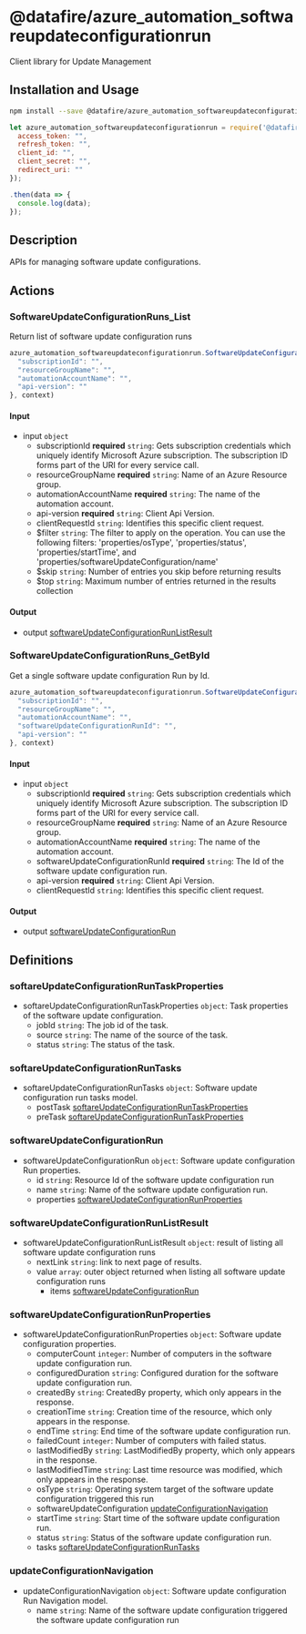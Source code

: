 # @datafire/azure_automation_softwareupdateconfigurationrun

Client library for Update Management

## Installation and Usage
```bash
npm install --save @datafire/azure_automation_softwareupdateconfigurationrun
```
```js
let azure_automation_softwareupdateconfigurationrun = require('@datafire/azure_automation_softwareupdateconfigurationrun').create({
  access_token: "",
  refresh_token: "",
  client_id: "",
  client_secret: "",
  redirect_uri: ""
});

.then(data => {
  console.log(data);
});
```

## Description

APIs for managing software update configurations.

## Actions

### SoftwareUpdateConfigurationRuns_List
Return list of software update configuration runs


```js
azure_automation_softwareupdateconfigurationrun.SoftwareUpdateConfigurationRuns_List({
  "subscriptionId": "",
  "resourceGroupName": "",
  "automationAccountName": "",
  "api-version": ""
}, context)
```

#### Input
* input `object`
  * subscriptionId **required** `string`: Gets subscription credentials which uniquely identify Microsoft Azure subscription. The subscription ID forms part of the URI for every service call.
  * resourceGroupName **required** `string`: Name of an Azure Resource group.
  * automationAccountName **required** `string`: The name of the automation account.
  * api-version **required** `string`: Client Api Version.
  * clientRequestId `string`: Identifies this specific client request.
  * $filter `string`: The filter to apply on the operation. You can use the following filters: 'properties/osType', 'properties/status', 'properties/startTime', and 'properties/softwareUpdateConfiguration/name'
  * $skip `string`: Number of entries you skip before returning results
  * $top `string`: Maximum number of entries returned in the results collection

#### Output
* output [softwareUpdateConfigurationRunListResult](#softwareupdateconfigurationrunlistresult)

### SoftwareUpdateConfigurationRuns_GetById
Get a single software update configuration Run by Id.


```js
azure_automation_softwareupdateconfigurationrun.SoftwareUpdateConfigurationRuns_GetById({
  "subscriptionId": "",
  "resourceGroupName": "",
  "automationAccountName": "",
  "softwareUpdateConfigurationRunId": "",
  "api-version": ""
}, context)
```

#### Input
* input `object`
  * subscriptionId **required** `string`: Gets subscription credentials which uniquely identify Microsoft Azure subscription. The subscription ID forms part of the URI for every service call.
  * resourceGroupName **required** `string`: Name of an Azure Resource group.
  * automationAccountName **required** `string`: The name of the automation account.
  * softwareUpdateConfigurationRunId **required** `string`: The Id of the software update configuration run.
  * api-version **required** `string`: Client Api Version.
  * clientRequestId `string`: Identifies this specific client request.

#### Output
* output [softwareUpdateConfigurationRun](#softwareupdateconfigurationrun)



## Definitions

### softareUpdateConfigurationRunTaskProperties
* softareUpdateConfigurationRunTaskProperties `object`: Task properties of the software update configuration.
  * jobId `string`: The job id of the task.
  * source `string`: The name of the source of the task.
  * status `string`: The status of the task.

### softareUpdateConfigurationRunTasks
* softareUpdateConfigurationRunTasks `object`: Software update configuration run tasks model.
  * postTask [softareUpdateConfigurationRunTaskProperties](#softareupdateconfigurationruntaskproperties)
  * preTask [softareUpdateConfigurationRunTaskProperties](#softareupdateconfigurationruntaskproperties)

### softwareUpdateConfigurationRun
* softwareUpdateConfigurationRun `object`: Software update configuration Run properties.
  * id `string`: Resource Id of the software update configuration run
  * name `string`: Name of the software update configuration run.
  * properties [softwareUpdateConfigurationRunProperties](#softwareupdateconfigurationrunproperties)

### softwareUpdateConfigurationRunListResult
* softwareUpdateConfigurationRunListResult `object`: result of listing all software update configuration runs
  * nextLink `string`: link to next page of results.
  * value `array`: outer object returned when listing all software update configuration runs
    * items [softwareUpdateConfigurationRun](#softwareupdateconfigurationrun)

### softwareUpdateConfigurationRunProperties
* softwareUpdateConfigurationRunProperties `object`: Software update configuration properties.
  * computerCount `integer`: Number of computers in the software update configuration run.
  * configuredDuration `string`: Configured duration for the software update configuration run.
  * createdBy `string`: CreatedBy property, which only appears in the response.
  * creationTime `string`: Creation time of the resource, which only appears in the response.
  * endTime `string`: End time of the software update configuration run.
  * failedCount `integer`: Number of computers with failed status.
  * lastModifiedBy `string`: LastModifiedBy property, which only appears in the response.
  * lastModifiedTime `string`: Last time resource was modified, which only appears in the response.
  * osType `string`: Operating system target of the software update configuration triggered this run
  * softwareUpdateConfiguration [updateConfigurationNavigation](#updateconfigurationnavigation)
  * startTime `string`: Start time of the software update configuration run.
  * status `string`: Status of the software update configuration run.
  * tasks [softareUpdateConfigurationRunTasks](#softareupdateconfigurationruntasks)

### updateConfigurationNavigation
* updateConfigurationNavigation `object`: Software update configuration Run Navigation model.
  * name `string`: Name of the software update configuration triggered the software update configuration run


